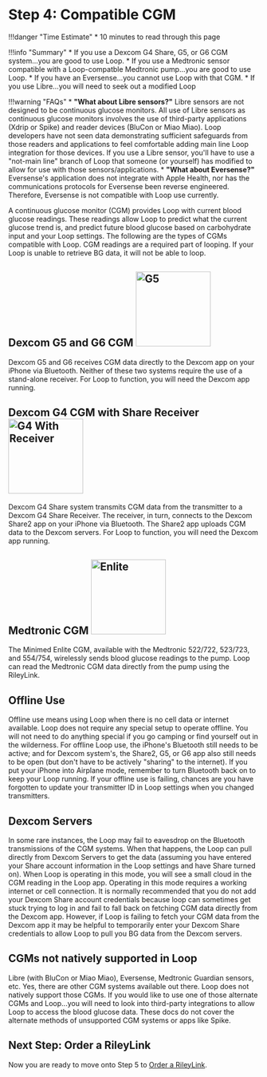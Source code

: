 # Step 4: Compatible CGM

!!!danger "Time Estimate"
    * 10 minutes to read through this page
    
!!!info "Summary"
    * If you use a Dexcom G4 Share, G5, or G6 CGM system...you are good to use Loop.
    * If you use a Medtronic sensor compatible with a Loop-compatble Medtronic pump...you are good to use Loop.
    * If you have an Eversense...you cannot use Loop with that CGM.
    * If you use Libre...you will need to seek out a modified Loop

!!!warning "FAQs"
    * **"What about Libre sensors?"** Libre sensors are not designed to be continuous glucose monitors. All use of Libre sensors as continuous glucose monitors involves the use of third-party applications (Xdrip or Spike) and reader devices (BluCon or Miao Miao). Loop developers have not seen data demonstrating sufficient safeguards from those readers and applications to feel comfortable adding main line Loop integration for those devices. If you use a Libre sensor, you'll have to use a "not-main line" branch of Loop that someone (or yourself) has modified to allow for use with those sensors/applications.
    * **"What about Eversense?"** Eversense's application does not integrate with Apple Health, nor has the communications protocols for Eversense been reverse engineered. Therefore, Eversense is not compatible with Loop use currently.

A continuous glucose monitor (CGM) provides Loop with current blood glucose readings. These readings allow Loop to predict what the current glucose trend is, and predict future blood glucose based on carbohydrate input and your Loop settings. The following are the types of CGMs compatible with Loop. CGM readings are a required part of looping. If your Loop is unable to retrieve BG data, it will not be able to loop.

## Dexcom G5 and G6 CGM <img src="../img/g5.jpg" width="150" alt="G5">

Dexcom G5 and G6 receives CGM data directly to the Dexcom app on your iPhone via Bluetooth. Neither of these two systems require the use of a stand-alone receiver. For Loop to function, you will need the Dexcom app running.

## Dexcom G4 CGM with Share Receiver <img src="../img/g4_receiver.png" width="150" alt="G4 With Receiver">

Dexcom G4 Share system transmits CGM data from the transmitter to a Dexcom G4 Share Receiver. The receiver, in turn, connects to the Dexcom Share2 app on your iPhone via Bluetooth. The Share2 app uploads CGM data to the Dexcom servers. For Loop to function, you will need the Dexcom app running.

## Medtronic CGM <img src="../img/enlite.png" width="150" alt="Enlite">

The Minimed Enlite CGM, available with the Medtronic 522/722, 523/723, and 554/754, wirelessly sends blood glucose readings to the pump. Loop can read the Medtronic CGM data directly from the pump using the RileyLink.

## Offline Use

Offline use means using Loop when there is no cell data or internet available. Loop does not require any special setup to operate offline. You will not need to do anything special if you go camping or find yourself out in the wilderness. For offline Loop use, the iPhone's Bluetooth still needs to be active; and for Dexcom system's, the Share2, G5, or G6 app also still needs to be open (but don't have to be actively "sharing" to the internet). If you put your iPhone into Airplane mode, remember to turn Bluetooth back on to keep your Loop running. If your offline use is failing, chances are you have forgotten to update your transmitter ID in Loop settings when you changed transmitters.

## Dexcom Servers

In some rare instances, the Loop may fail to eavesdrop on the Bluetooth transmissions of the CGM systems. When that happens, the Loop can pull directly from Dexcom Servers to get the data (assuming you have entered your Share account information in the Loop settings and have Share turned on). When Loop is operating in this mode, you will see a small cloud in the CGM reading in the Loop app. Operating in this mode requires a working internet or cell connection. It is normally recommended that you do not add your Dexcom Share account credentials because loop can sometimes get stuck trying to log in and fail to fall back on fetching CGM data directly from the Dexcom app. However, if Loop is failing to fetch your CGM data from the Dexcom app it may be helpful to temporarily enter your Dexcom Share credentials to allow Loop to pull you BG data from the Dexcom servers.

## CGMs not natively supported in Loop

Libre (with BluCon or Miao Miao), Eversense, Medtronic Guardian sensors, etc.  Yes, there are other CGM systems available out there. Loop does not natively support those CGMs.  If you would like to use one of those alternate CGMs and Loop...you will need to look into third-party integrations to allow Loop to access the blood glucose data.  These docs do not cover the alternate methods of unsupported CGM systems or apps like Spike.

## Next Step: Order a RileyLink

Now you are ready to move onto Step 5 to [Order a RileyLink](https://loopkit.github.io/loopdocs/build/step5/).
